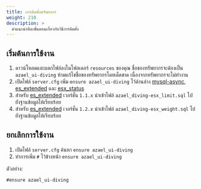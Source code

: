 ```yaml
---
title: การติดตั้งทรัพยากร
weight: 210
description: >
  คำแนะนำทีละขั้นตอนเกี่ยวกับวิธีการติดตั้ง
---
```


## เริ่มต้นการใช้งาน

1. ดาวน์โหลดและแตกไฟล์ลงในโฟลเดอร์ `resources` ของคุณ ชื่อของทรัพยากรจะต้องเป็น `azael_ui-diving` ห้ามแก้ไขชื่อของทรัพยากรโดยเด็ดขาด เนื่องจากทรัพยากรจะไม่ทำงาน
2. เปิดไฟล์ `server.cfg` เพิ่ม `ensure azael_ui-diving` ไว้ด้านล่าง [mysql-async][mysql-async], [es_extended][es_extended] และ [esx_status]
3. สำหรับ [es_extended][es_extended] เวอร์ชั่น `1.1.x` นำเข้าไฟล์ `azael_diving-esx_limit.sql` ไปยังฐานข้อมูลให้เรียบร้อย
4. สำหรับ [es_extended][es_extended] เวอร์ชั่น `1.2.x` นำเข้าไฟล์ `azael_diving-esx_weight.sql` ไปยังฐานข้อมูลให้เรียบร้อย

## ยกเลิกการใช้งาน

1. เปิดไฟล์ `server.cfg` ค้นหา `ensure azael_ui-diving`
2. ทำการเพิ่ม `#` ไว้ข้างหน้า `ensure azael_ui-diving`

ตัวอย่าง:
```
#ensure azael_ui-diving
```

[mysql-async]: https://github.com/brouznouf/fivem-mysql-async
[es_extended]: https://github.com/esx-framework/es_extended
[esx_status]: https://github.com/esx-framework/esx_status
